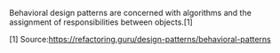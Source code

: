 ﻿
Behavioral design patterns are concerned with algorithms and the assignment of responsibilities between objects.[1]


[1] Source:https://refactoring.guru/design-patterns/behavioral-patterns